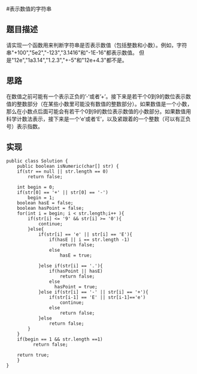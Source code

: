 
#表示数值的字符串
## 题目描述
请实现一个函数用来判断字符串是否表示数值（包括整数和小数）。例如，字符串"+100","5e2","-123","3.1416"和"-1E-16"都表示数值。 但是"12e","1a3.14","1.2.3","+-5"和"12e+4.3"都不是。
## 思路
在数值之前可能有一个表示正负的’-‘或者’+’。接下来是若干个0到9的数位表示数值的整数部分（在某些小数里可能没有数值的整数部分）。如果数值是一个小数，那么在小数点后面可能会有若干个0到9的数位表示数值的小数部分。如果数值用科学计数法表示，接下来是一个’e’或者‘E’，以及紧跟着的一个整数（可以有正负号）表示指数。 


## 实现


	public class Solution {
	    public boolean isNumeric(char[] str) {
		if(str == null || str.length == 0)
		    return false;
		
		int begin = 0;
		if(str[0] == '+' || str[0] == '-')
		    begin = 1;
		boolean hasE = false;
		boolean hasPoint = false;
		for(int i = begin; i < str.length;i++ ){
		    if(str[i] <= '9' && str[i] >= '0'){
		        continue;
		    }else{
		        if(str[i] == 'e' || str[i] == 'E'){
		            if(hasE || i == str.length -1)
		                return false;
		            else 
		                hasE = true;
		            
		        }else if(str[i] == '.'){
		            if(hasPoint || hasE)
		                return false;
		            else
		              hasPoint = true;
		        }else if(str[i] == '-' || str[i] == '+'){
		            if(str[i-1] == 'E' || str[i-1]=='e')
		                continue;
		            else
		                return false;
		        }else
		            return false;
		    }
		}
		if(begin == 1 && str.length ==1)
		      return false;
		           
		return true;
	    }
	}
